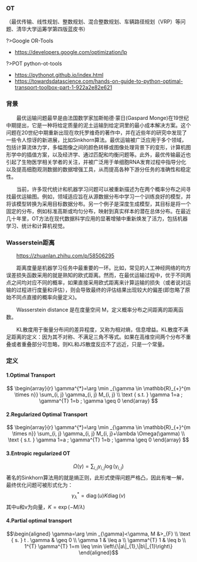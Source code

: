 ### OT

（最优传输、线性规划、整数规划、混合整数规划、车辆路径规划（VRP）等问题、清华大学运筹学第四版蓝皮书）

?>Google OR-Tools

- https://developers.google.com/optimization/lp

?>POT python-ot-tools

- https://pythonot.github.io/index.html
- https://towardsdatascience.com/hands-on-guide-to-python-optimal-transport-toolbox-part-1-922a2e82e621

### 背景
&emsp;&emsp;最优运输问题最早是由法国数学家加斯帕德·蒙日(Gaspard Monge)在19世纪中期提出，它是一种将给定质量的泥土运输到给定洞里的最小成本解决方案。这个问题在20世纪中期重新出现在坎托罗维奇的著作中，并在近些年的研究中发现了一些令人惊讶的新进展，比如Sinkhorn算法。最优运输被广泛应用于多个领域，包括计算流体力学，多幅图像之间的颜色转移或图像处理背景下的变形，计算机图形学中的插值方案，以及经济学、通过匹配和均衡问题等。此外，最优传输最近也引起了生物医学相关学者的关注，并被广泛用于单细胞RNA发育过程中指导分化以及提高细胞观测数据的数据增强工具，从而提高各种下游分任务的准确性和稳定性。

&emsp;&emsp;当前，许多现代统计和机器学习问题可以被重新描述为在两个概率分布之间寻找最优运输图。例如，领域适应旨在从源数据分布中学习一个训练良好的模型，并将该模型转换为采用目标数据分布。另一个例子是深度生成模型，其目标是将一个固定的分布，例如标准高斯或均匀分布，映射到真实样本的潜在总体分布。在最近几十年里，OT方法在现代数据科学应用的显著增殖中重新焕发了活力，包括机器学习、统计和计算机视觉。
### Wasserstein距离
&emsp;&emsp;https://zhuanlan.zhihu.com/p/58506295

&emsp;&emsp;距离度量是机器学习任务中最重要的一环。比如，常见的人工神经网络的均方误差损失函数采用的就是熟知的欧式距离。然而，在最优运输过程中，优于不同两点之间均对应不同的概率，如果直接采用欧式距离来计算运输的损失（或者说对运输的过程进行度量和评估），则会导致最终的评估结果出现较大的偏差(即忽略了原始不同点直接的概率向量定义)。

&emsp;&emsp;Wasserstein distance 是在度量空间 M，定义概率分布之间距离的距离函数。

&emsp;&emsp;KL散度用于衡量分布间的差异程度，又称为相对熵，信息增益。KL散度不满足距离的定义：因为其不对称、不满足三角不等式。如果在高维空间两个分布不重叠或者重叠部分可忽略，则KL和JS散度反应不了远近，只是一个常量。

### 定义
#### 1.Optimal Transport
$$
\begin{array}{r}
\gamma^{*}=\arg \min _{\gamma \in \mathbb{R}_{+}^{m \times n}} \sum_{i, j} \gamma_{i, j} M_{i, j} \\
\text { s.t. } \gamma 1=a ; \gamma^{T} 1=b ; \gamma \geq 0
\end{array}
$$
#### 2.Regularized Optimal Transport
$$
\begin{array}{r}
\gamma^{*}=\arg \min _{\gamma \in \mathbb{R}_{+}^{m \times n}} \sum_{i, j} \gamma_{i, j} M_{i, j}+\lambda \Omega(\gamma) \\
\text { s.t. } \gamma 1=a ; \gamma^{T} 1=b ; \gamma \geq 0
\end{array}
$$
#### 3.Entropic regularized OT
$$
\Omega(\gamma)=\sum_{i, j} \gamma_{i, j} \log \left(\gamma_{i, j}\right)
$$
著名的Sinkhorn算法用的就是熵正则，此形式使得问题严格凸，因此有唯一解，最终优化问题可被形式化为：
$$
\gamma_{\lambda}^{*}=\operatorname{diag}(u) K \operatorname{diag}(v)
$$
其中u和v为向量，$K=\exp (-M / \lambda)$

#### 4.Partial optimal transport

$$\begin{aligned} \gamma=\arg \min _{\gamma}<\gamma, M &>_{F} \\ \text { s. } t . \gamma & \geq 0 \\ \gamma 1 & \leq a \\ \gamma^{T} 1 & \leq b \\ 1^{T} \gamma^{T} 1=m \leq \min \left\{\|a\|_{1},\|b\|_{1}\right\} \end{aligned}$$
